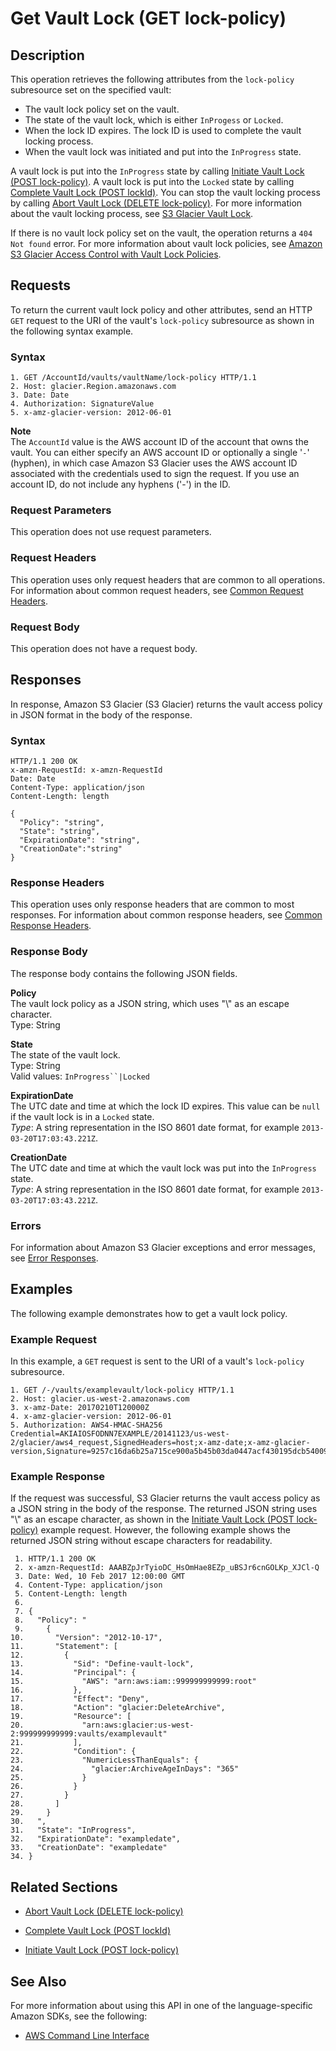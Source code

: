 # Get Vault Lock \(GET lock\-policy\)<a name="api-GetVaultLock"></a>

## Description<a name="api-GetVaultLock-description"></a>

This operation retrieves the following attributes from the `lock-policy` subresource set on the specified vault: 
+ The vault lock policy set on the vault\.
+ The state of the vault lock, which is either `InProgess` or `Locked`\.
+ When the lock ID expires\. The lock ID is used to complete the vault locking process\.
+ When the vault lock was initiated and put into the `InProgress` state\.

A vault lock is put into the `InProgress` state by calling [Initiate Vault Lock \(POST lock\-policy\)](api-InitiateVaultLock.md)\. A vault lock is put into the `Locked` state by calling [Complete Vault Lock \(POST lockId\)](api-CompleteVaultLock.md)\. You can stop the vault locking process by calling [Abort Vault Lock \(DELETE lock\-policy\)](api-AbortVaultLock.md)\. For more information about the vault locking process, see [S3 Glacier Vault Lock](vault-lock.md)\.

If there is no vault lock policy set on the vault, the operation returns a `404 Not found` error\. For more information about vault lock policies, see [Amazon S3 Glacier Access Control with Vault Lock Policies](vault-lock-policy.md)\.

## Requests<a name="api-GetVaultLock-requests"></a>

To return the current vault lock policy and other attributes, send an HTTP `GET` request to the URI of the vault's `lock-policy` subresource as shown in the following syntax example\.

### Syntax<a name="api-GetVaultLock-requests-syntax"></a>

```
1. GET /AccountId/vaults/vaultName/lock-policy HTTP/1.1
2. Host: glacier.Region.amazonaws.com
3. Date: Date
4. Authorization: SignatureValue
5. x-amz-glacier-version: 2012-06-01
```

 

**Note**  
The `AccountId` value is the AWS account ID of the account that owns the vault\. You can either specify an AWS account ID or optionally a single '`-`' \(hyphen\), in which case Amazon S3 Glacier uses the AWS account ID associated with the credentials used to sign the request\. If you use an account ID, do not include any hyphens \('\-'\) in the ID\.

### Request Parameters<a name="api-GetVaultLock-requests-parameters"></a>

This operation does not use request parameters\.

### Request Headers<a name="api-GetVaultLock-requests-headers"></a>

This operation uses only request headers that are common to all operations\. For information about common request headers, see [Common Request Headers](api-common-request-headers.md)\.

### Request Body<a name="api-GetVaultLock-requests-elements"></a>

This operation does not have a request body\.

## Responses<a name="api-GetVaultLock-responses"></a>

In response, Amazon S3 Glacier \(S3 Glacier\) returns the vault access policy in JSON format in the body of the response\. 

### Syntax<a name="api-GetVaultLock-responses-syntax"></a>

```
HTTP/1.1 200 OK
x-amzn-RequestId: x-amzn-RequestId
Date: Date
Content-Type: application/json
Content-Length: length
				
{
  "Policy": "string",
  "State": "string",
  "ExpirationDate": "string",
  "CreationDate":"string"
}
```

### Response Headers<a name="api-GetVaultLock-responses-headers"></a>

This operation uses only response headers that are common to most responses\. For information about common response headers, see [Common Response Headers](api-common-response-headers.md)\.

### Response Body<a name="api-GetVaultLock-responses-elements"></a>

The response body contains the following JSON fields\.

 **Policy**   
The vault lock policy as a JSON string, which uses "\\" as an escape character\.  
 Type: String

 **State**   
The state of the vault lock\.  
 Type: String  
 Valid values: `InProgress``|Locked`

 **ExpirationDate**   
The UTC date and time at which the lock ID expires\. This value can be `null` if the vault lock is in a `Locked` state\.  
*Type*: A string representation in the ISO 8601 date format, for example `2013-03-20T17:03:43.221Z`\.

 **CreationDate**   
The UTC date and time at which the vault lock was put into the `InProgress` state\.  
*Type*: A string representation in the ISO 8601 date format, for example `2013-03-20T17:03:43.221Z`\.

### Errors<a name="api-GetVaultLock-responses-errors"></a>

For information about Amazon S3 Glacier exceptions and error messages, see [Error Responses](api-error-responses.md)\.

## Examples<a name="api-GetVaultLock-examples"></a>

The following example demonstrates how to get a vault lock policy\.

### Example Request<a name="api-GetVaultLock-example-request"></a>

In this example, a `GET` request is sent to the URI of a vault's `lock-policy` subresource\.

```
1. GET /-/vaults/examplevault/lock-policy HTTP/1.1
2. Host: glacier.us-west-2.amazonaws.com
3. x-amz-Date: 20170210T120000Z
4. x-amz-glacier-version: 2012-06-01
5. Authorization: AWS4-HMAC-SHA256 Credential=AKIAIOSFODNN7EXAMPLE/20141123/us-west-2/glacier/aws4_request,SignedHeaders=host;x-amz-date;x-amz-glacier-version,Signature=9257c16da6b25a715ce900a5b45b03da0447acf430195dcb540091b12966f2a2
```

### Example Response<a name="api-GetVaultLock-example-response"></a>

If the request was successful, S3 Glacier returns the vault access policy as a JSON string in the body of the response\. The returned JSON string uses "\\" as an escape character, as shown in the [Initiate Vault Lock \(POST lock\-policy\)](api-InitiateVaultLock.md) example request\. However, the following example shows the returned JSON string without escape characters for readability\. 

```
 1. HTTP/1.1 200 OK
 2. x-amzn-RequestId: AAABZpJrTyioDC_HsOmHae8EZp_uBSJr6cnGOLKp_XJCl-Q
 3. Date: Wed, 10 Feb 2017 12:00:00 GMT
 4. Content-Type: application/json
 5. Content-Length: length
 6. 
 7. {
 8.   "Policy": "
 9.     {
10.       "Version": "2012-10-17",
11.       "Statement": [
12.         {
13.           "Sid": "Define-vault-lock",
14.           "Principal": {
15.             "AWS": "arn:aws:iam::999999999999:root"
16.           },
17.           "Effect": "Deny",
18.           "Action": "glacier:DeleteArchive",
19.           "Resource": [
20.             "arn:aws:glacier:us-west-2:999999999999:vaults/examplevault"
21.           ],
22.           "Condition": {
23.             "NumericLessThanEquals": {
24.               "glacier:ArchiveAgeInDays": "365"
25.             }
26.           }
27.         }
28.       ]
29.     }
30.   ",
31.   "State": "InProgress",
32.   "ExpirationDate": "exampledate",
33.   "CreationDate": "exampledate"  
34. }
```

## Related Sections<a name="related-sections-GetVaultLock"></a>

 
+ [Abort Vault Lock \(DELETE lock\-policy\)](api-AbortVaultLock.md)

 
+ [Complete Vault Lock \(POST lockId\)](api-CompleteVaultLock.md)

 
+ [Initiate Vault Lock \(POST lock\-policy\)](api-InitiateVaultLock.md)

## See Also<a name="api-GetVaultLock_SeeAlso"></a>

For more information about using this API in one of the language\-specific Amazon SDKs, see the following:
+  [AWS Command Line Interface](https://docs.aws.amazon.com/cli/latest/reference/glacier/get-vault-lock.html) 